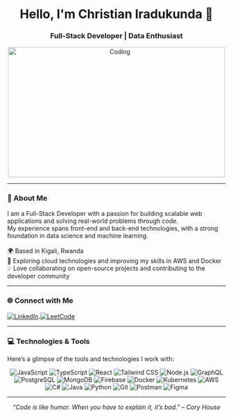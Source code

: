 <h1 align="center">Hello, I'm Christian Iradukunda 👋</h1> 
<h3 align="center">Full-Stack Developer | Data Enthusiast </h3> 

<p align="center">
  <img src="https://media.giphy.com/media/qgQUggAC3Pfv687qPC/giphy.gif" alt="Coding" width="500" height="300"/> 
</p>

---

<h3>🚀 About Me</h3>

I am a Full-Stack Developer with a passion for building scalable web applications and solving real-world problems through code.<br> My experience spans front-end and back-end technologies, with a strong foundation in data science and machine learning.
<br><br>
🌍 Based in Kigali, Rwanda <br>
🌱 Exploring cloud technologies and improving my skills in AWS and Docker <br>
💡 Love collaborating on open-source projects and contributing to the developer community <br>

---

<h3>🌐 Connect with Me</h3>

<p>
  <a href="https://linkedin.com/in/christian-iradukunda-1b2148244" target="_blank">
    <img align="center" src="https://img.shields.io/badge/-LinkedIn-%230077B5.svg?style=for-the-badge&logo=linkedin&logoColor=white" alt="LinkedIn" />
  </a> 
  <a href="https://www.leetcode.com/ichris-tian" target="_blank">
    <img align="center" src="https://img.shields.io/badge/LeetCode-FFA116?style=for-the-badge&logo=leetcode&logoColor=white" alt="LeetCode" />
  </a>
</p>

---

<h3>💻 Technologies & Tools</h3>

Here’s a glimpse of the tools and technologies I work with:

<div align="center"> 
  <!-- Frontend -->
  <img src="https://img.shields.io/badge/JavaScript-F7DF1E?style=for-the-badge&logo=javascript&logoColor=black" alt="JavaScript"/> 
  <img src="https://img.shields.io/badge/TypeScript-007ACC?style=for-the-badge&logo=typescript&logoColor=white" alt="TypeScript"/> 
  <img src="https://img.shields.io/badge/React-61DAFB?style=for-the-badge&logo=react&logoColor=black" alt="React"/> 
  <img src="https://img.shields.io/badge/Tailwind CSS-38B2AC?style=for-the-badge&logo=tailwind-css&logoColor=white" alt="Tailwind CSS"/> 

  <!-- Backend -->
  <img src="https://img.shields.io/badge/Node.js-339933?style=for-the-badge&logo=node.js&logoColor=white" alt="Node.js"/> 
  <img src="https://img.shields.io/badge/GraphQL-E10098?style=for-the-badge&logo=graphql&logoColor=white" alt="GraphQL"/> 
  <img src="https://img.shields.io/badge/PostgreSQL-4169E1?style=for-the-badge&logo=postgresql&logoColor=white" alt="PostgreSQL"/> 
  <img src="https://img.shields.io/badge/MongoDB-47A248?style=for-the-badge&logo=mongodb&logoColor=white" alt="MongoDB"/> 
  <img src="https://img.shields.io/badge/Firebase-FFCA28?style=for-the-badge&logo=firebase&logoColor=black" alt="Firebase"/> 

  <!-- DevOps -->
  <img src="https://img.shields.io/badge/Docker-2496ED?style=for-the-badge&logo=docker&logoColor=white" alt="Docker"/> 
  <img src="https://img.shields.io/badge/Kubernetes-326CE5?style=for-the-badge&logo=kubernetes&logoColor=white" alt="Kubernetes"/> 
  <img src="https://img.shields.io/badge/AWS-232F3E?style=for-the-badge&logo=amazon-aws&logoColor=white" alt="AWS"/> 

  <!-- Programming Languages -->
  <img src="https://img.shields.io/badge/C%23-239120?style=for-the-badge&logo=c-sharp&logoColor=white" alt="C#"/> 
  <img src="https://img.shields.io/badge/Java-007396?style=for-the-badge&logo=java&logoColor=white" alt="Java"/> 
  <img src="https://img.shields.io/badge/Python-3776AB?style=for-the-badge&logo=python&logoColor=white" alt="Python"/> 

  <!-- Tools -->
  <img src="https://img.shields.io/badge/Git-F05032?style=for-the-badge&logo=git&logoColor=white" alt="Git"/> 
  <img src="https://img.shields.io/badge/Postman-FF6C37?style=for-the-badge&logo=postman&logoColor=white" alt="Postman"/> 
  <img src="https://img.shields.io/badge/Figma-F24E1E?style=for-the-badge&logo=figma&logoColor=white" alt="Figma"/> 
</div>

---

<p align="center"> <em>“Code is like humor. When you have to explain it, it’s bad.” – Cory House</em> </p>
